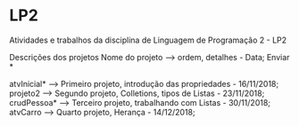# LP2
Atividades e trabalhos da disciplina de Linguagem de Programação 2 - LP2

Descrições dos projetos
Nome do projeto --> ordem, detalhes - Data;
Enviar *

atvInicial* --> Primeiro projeto, introdução das propriedades - 16/11/2018;
projeto2    --> Segundo projeto, Colletions, tipos de Listas  - 23/11/2018;
crudPessoa* --> Terceiro projeto, trabalhando com Listas      - 30/11/2018;
atvCarro    --> Quarto projeto, Herança                       - 14/12/2018;